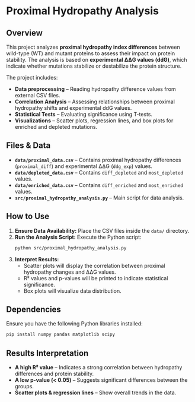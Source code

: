 # Proximal Hydropathy Analysis

## Overview
This project analyzes **proximal hydropathy index differences** between wild-type (WT) and mutant proteins to assess their impact on protein stability. The analysis is based on **experimental ΔΔG values (ddG)**, which indicate whether mutations stabilize or destabilize the protein structure.

The project includes:
- **Data preprocessing** – Reading hydropathy difference values from external CSV files.
- **Correlation Analysis** – Assessing relationships between proximal hydropathy shifts and experimental ddG values.
- **Statistical Tests** – Evaluating significance using T-tests.
- **Visualizations** – Scatter plots, regression lines, and box plots for enriched and depleted mutations.

## Files & Data
- **`data/proximal_data.csv`** – Contains proximal hydropathy differences (`proximal_diff`) and experimental ΔΔG (`ddg_exp`) values.
- **`data/depleted_data.csv`** – Contains `diff_depleted` and `most_depleted` values.
- **`data/enriched_data.csv`** – Contains `diff_enriched` and `most_enriched` values.
- **`src/proximal_hydropathy_analysis.py`** – Main script for data analysis.

## How to Use
1. **Ensure Data Availability:** Place the CSV files inside the `data/` directory.
2. **Run the Analysis Script:** Execute the Python script:
   ```bash
   python src/proximal_hydropathy_analysis.py
   ```
3. **Interpret Results:**
   - Scatter plots will display the correlation between proximal hydropathy changes and ΔΔG values.
   - R² values and p-values will be printed to indicate statistical significance.
   - Box plots will visualize data distribution.

## Dependencies
Ensure you have the following Python libraries installed:
```bash
pip install numpy pandas matplotlib scipy
```

## Results Interpretation
- **A high R² value** – Indicates a strong correlation between hydropathy differences and protein stability.
- **A low p-value (< 0.05)** – Suggests significant differences between the groups.
- **Scatter plots & regression lines** – Show overall trends in the data.

